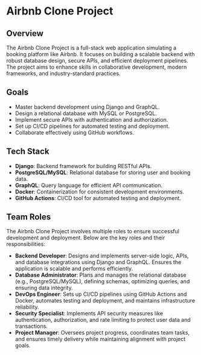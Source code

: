 
# Airbnb Clone Project

## Overview
The Airbnb Clone Project is a full-stack web application simulating a booking platform like Airbnb. It focuses on building a scalable backend with robust database design, secure APIs, and efficient deployment pipelines. The project aims to enhance skills in collaborative development, modern frameworks, and industry-standard practices.

## Goals
- Master backend development using Django and GraphQL.
- Design a relational database with MySQL or PostgreSQL.
- Implement secure APIs with authentication and authorization.
- Set up CI/CD pipelines for automated testing and deployment.
- Collaborate effectively using GitHub workflows.

## Tech Stack
- **Django**: Backend framework for building RESTful APIs.
- **PostgreSQL/MySQL**: Relational database for storing user and booking data.
- **GraphQL**: Query language for efficient API communication.
- **Docker**: Containerization for consistent development environments.
- **GitHub Actions**: CI/CD tool for automated testing and deployment.




## Team Roles

The Airbnb Clone Project involves multiple roles to ensure successful development and deployment. Below are the key roles and their responsibilities:

- **Backend Developer**: Designs and implements server-side logic, APIs, and database integrations using Django and GraphQL. Ensures the application is scalable and performs efficiently.
- **Database Administrator**: Plans and manages the relational database (e.g., PostgreSQL/MySQL), defining schemas, optimizing queries, and ensuring data integrity.
- **DevOps Engineer**: Sets up CI/CD pipelines using GitHub Actions and Docker, automates testing and deployment, and maintains infrastructure reliability.
- **Security Specialist**: Implements API security measures like authentication, authorization, and rate limiting to protect user data and transactions.
- **Project Manager**: Oversees project progress, coordinates team tasks, and ensures timely delivery while maintaining alignment with project goals.

